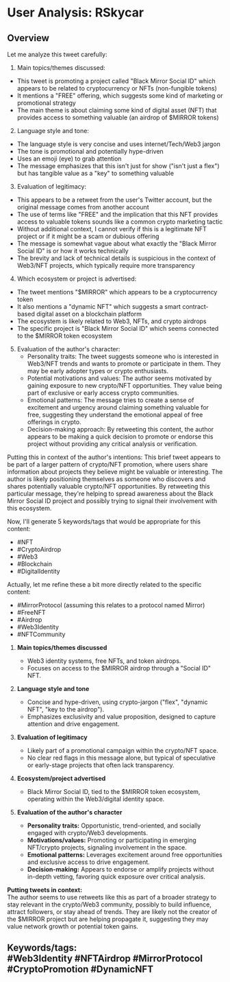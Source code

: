 # User Analysis: RSkycar

## Overview

<think>
Let me analyze this tweet carefully:

1. Main topics/themes discussed:
- This tweet is promoting a project called "Black Mirror Social ID" which appears to be related to cryptocurrency or NFTs (non-fungible tokens)
- It mentions a "FREE" offering, which suggests some kind of marketing or promotional strategy
- The main theme is about claiming some kind of digital asset (NFT) that provides access to something valuable (an airdrop of $MIRROR tokens)

2. Language style and tone:
- The language style is very concise and uses internet/Tech/Web3 jargon
- The tone is promotional and potentially hype-driven
- Uses an emoji (eye) to grab attention
- The message emphasizes that this isn't just for show ("isn't just a flex") but has tangible value as a "key" to something valuable

3. Evaluation of legitimacy:
- This appears to be a retweet from the user's Twitter account, but the original message comes from another account
- The use of terms like "FREE" and the implication that this NFT provides access to valuable tokens sounds like a common crypto marketing tactic
- Without additional context, I cannot verify if this is a legitimate NFT project or if it might be a scam or dubious offering
- The message is somewhat vague about what exactly the "Black Mirror Social ID" is or how it works technically
- The brevity and lack of technical details is suspicious in the context of Web3/NFT projects, which typically require more transparency

4. Which ecosystem or project is advertised:
- The tweet mentions "$MIRROR" which appears to be a cryptocurrency token
- It also mentions a "dynamic NFT" which suggests a smart contract-based digital asset on a blockchain platform
- The ecosystem is likely related to Web3, NFTs, and crypto airdrops
- The specific project is "Black Mirror Social ID" which seems connected to the $MIRROR token ecosystem

5. Evaluation of the author's character:
   - Personality traits: The tweet suggests someone who is interested in Web3/NFT trends and wants to promote or participate in them. They may be early adopter types or crypto enthusiasts.
   - Potential motivations and values: The author seems motivated by gaining exposure to new crypto/NFT opportunities. They value being part of exclusive or early access crypto communities.
   - Emotional patterns: The message tries to create a sense of excitement and urgency around claiming something valuable for free, suggesting they understand the emotional appeal of free offerings in crypto.
   - Decision-making approach: By retweeting this content, the author appears to be making a quick decision to promote or endorse this project without providing any critical analysis or verification.

Putting this in context of the author's intentions:
This brief tweet appears to be part of a larger pattern of crypto/NFT promotion, where users share information about projects they believe might be valuable or interesting. The author is likely positioning themselves as someone who discovers and shares potentially valuable crypto/NFT opportunities. By retweeting this particular message, they're helping to spread awareness about the Black Mirror Social ID project and possibly trying to signal their involvement with this ecosystem.

Now, I'll generate 5 keywords/tags that would be appropriate for this content:
- #NFT
- #CryptoAirdrop
- #Web3
- #Blockchain
- #DigitalIdentity

Actually, let me refine these a bit more directly related to the specific content:
- #MirrorProtocol (assuming this relates to a protocol named Mirror)
- #FreeNFT
- #Airdrop
- #Web3Identity
- #NFTCommunity
</think>

1. **Main topics/themes discussed**  
   - Web3 identity systems, free NFTs, and token airdrops.  
   - Focuses on access to the $MIRROR airdrop through a "Social ID" NFT.

2. **Language style and tone**  
   - Concise and hype-driven, using crypto-jargon ("flex", "dynamic NFT", "key to the airdrop").  
   - Emphasizes exclusivity and value proposition, designed to capture attention and drive engagement.

3. **Evaluation of legitimacy**  
   - Likely part of a promotional campaign within the crypto/NFT space.  
   - No clear red flags in this message alone, but typical of speculative or early-stage projects that often lack transparency.  

4. **Ecosystem/project advertised**  
   - Black Mirror Social ID, tied to the $MIRROR token ecosystem, operating within the Web3/digital identity space.

5. **Evaluation of the author's character**  
   - **Personality traits:** Opportunistic, trend-oriented, and socially engaged with crypto/Web3 developments.  
   - **Motivations/values:** Promoting or participating in emerging NFT/crypto projects, signaling involvement in the space.  
   - **Emotional patterns:** Leverages excitement around free opportunities and exclusive access to drive engagement.  
   - **Decision-making:** Appears to endorse or amplify projects without in-depth vetting, favoring quick exposure over critical analysis.

**Putting tweets in context:**  
The author seems to use retweets like this as part of a broader strategy to stay relevant in the crypto/Web3 community, possibly to build influence, attract followers, or stay ahead of trends. They are likely not the creator of the $MIRROR project but are helping propagate it, suggesting they may value network growth or potential token gains.

**Keywords/tags:**  
#Web3Identity #NFTAirdrop #MirrorProtocol #CryptoPromotion #DynamicNFT
---
